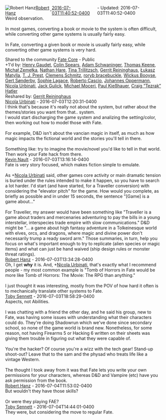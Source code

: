 <div style="margin-bottom:1em;"><div style="display:flex; align-items:center"><span itemprop="author" itemscope itemtype="http://schema.org/Person"><img class="author-photo" src="https://lh3.googleusercontent.com/a-/AAuE7mD3yvwFIxBUrNsdiEci6E-MIo7ApWFQqtHt10Ja=s64-c" alt="Robert Hanz" itemprop="image"><a href="https://plus.google.com/+RobertHanz" target="_blank" class="author" itemprop="url"><span itemprop="name">Robert Hanz</span></a></span> - <a target="_blank" href="https://plus.google.com/+RobertHanz/posts/9TjZihcX7b7"><span itemprop="dateCreated">2016-07-03T11:40:52-0400</span></a><span> - Updated: <span itemprop="dateModified">2016-07-03T11:40:52-0400</span></span></div><div class="main-content"><span itemprop="text">Weird observation.<br><br>In most games, converting a book or movie to the system is often difficult, while converting other game systems is usually fairly easy.<br><br>In Fate, converting a given book or movie is usually fairly easy, while converting other game systems is very hard.</span></div></div><span itemprop="audience"><div class="visibility">Shared to the community <a href="https://plus.google.com/communities/117231873544673522940">Fate Core</a> - Public</div></span><div class="post-activity"><div class="plus-oners">+1'd by: <a href="https://plus.google.com/116795161954909872149">Henry Gaudet</a>, <a href="https://plus.google.com/117890141143373938773">Colin Spears</a>, <a href="https://plus.google.com/+AdamSchwaninger">Adam Schwaninger</a>, <a href="https://plus.google.com/101253669178087720810">Thomas Keene</a>, <a href="https://plus.google.com/+MichałZemełka">Michał Zemełka</a>, <a href="https://plus.google.com/+NathanHare">Nathan Hare</a>, <a href="https://plus.google.com/+TinaTrillitzsch">Tina Trillitzsch</a>, <a href="https://plus.google.com/+GerritReininghaus">Gerrit Reininghaus</a>, <a href="https://plus.google.com/+ŁukaszMatylla">Łukasz Matylla</a>, <a href="https://plus.google.com/+TJPrest">T. J. Prest</a>, <a href="https://plus.google.com/+ClemensSchmitz">Clemens Schmitz</a>, <a href="https://plus.google.com/117816972816505227806">roryb bracebuckle</a>, <a href="https://plus.google.com/101947999336698012481">Wickus Booyse</a>, <a href="https://plus.google.com/118403670377742639351">Gert Sønderby</a>, <a href="https://plus.google.com/+SophieLagace">Sophie Lagace</a>, <a href="https://plus.google.com/+RobertoCascio">Roberto Cascio</a>, <a href="https://plus.google.com/+JohannesOppermann">Johannes Oppermann</a>, <a href="https://plus.google.com/+NicolaUrbinati">Nicola Urbinati</a>, <a href="https://plus.google.com/+JackGulick">Jack Gulick</a>, <a href="https://plus.google.com/110434538393561345672">Michael Moceri</a>, <a href="https://plus.google.com/112230078537377625576">Paul Kießhauer</a>, <a href="https://plus.google.com/+CraigHatler">Craig “Tezrak” Hatler</a></div><div class="resharers">Reshared by: <a href="https://plus.google.com/+GerritReininghaus">Gerrit Reininghaus</a></div></div><meta itemprop="commentCount" content="6"><div class="comments"><div class="comment" itemprop="comment" itemscope itemtype="http://schema.org/Comment"><span itemprop="author" itemscope itemtype="http://schema.org/Person"><a target="_blank" href="https://plus.google.com/+NicolaUrbinati" class="author" itemprop="url"><span itemprop="name">Nicola Urbinati</span></a></span><span class="time"> - <span itemprop="dateCreated">2016-07-03T12:20:31-0400</span></span><div class="comment-content" itemprop="text">I think that&#39;s because it&#39;s really not about the system, but rather about the themes/stories you want from that.. system.<br>I would start discharging the game system and analizing the setting/color, then working out how to model those with Fate.<br><br>For example, D&amp;D isn&#39;t about the vancian magic in itself, as much as how magic impacts the fictional world and the stories you&#39;ll tell in there.<br><br>Something like: try to imagine the movie/novel you&#39;d like to tell in that world. Then work your Fate hack from there.</div></div><div class="comment" itemprop="comment" itemscope itemtype="http://schema.org/Comment"><span itemprop="author" itemscope itemtype="http://schema.org/Person"><a target="_blank" href="https://plus.google.com/101162269534629740347" class="author" itemprop="url"><span itemprop="name">Kevin Nault</span></a></span><span class="time"> - <span itemprop="dateCreated">2016-07-03T13:16:14-0400</span></span><div class="comment-content" itemprop="text">Fate is very story focused, which makes fiction simple to emulate. <br><br>As <span class="proflinkWrapper"><span class="proflinkPrefix">+</span><a class="proflink bidi_isolate" href="https://plus.google.com/102141877006749039037" oid="102141877006749039037" >Nicola Urbinati</a></span> said, other games core activity or main dramatic tension is buried under the rules intended to make it happen, so you have to search a lot harder.  I&#39;d start (and have started, for a Traveller conversion) with considering the &quot;elevator pitch&quot; for the game.  How would you complete, as briefly as possible and in under 15 seconds, the sentence &quot;[Game] is a game about...&quot; <br><br>For Traveller, my answer would have been something like &quot;Traveller is a game about traders and mercenaries adventuring to pay the bills in a young interstellar, interspecies trade empire with slow communications.&quot;  D&amp;D might be &quot;... a game about high fantasy adventure in a Tolkeinesque world with elves, orcs, and dragons, where magic and divine power don&#39;t necessarily trump a ready sword arm.&quot;  Those summaries, in turn, help you focus on what&#39;s important enough to try to replicate (alien species or magic items) and what can just be hand waived (ship design rules or monster threat ratings). </div></div><div class="comment" itemprop="comment" itemscope itemtype="http://schema.org/Comment"><span itemprop="author" itemscope itemtype="http://schema.org/Person"><a target="_blank" href="https://plus.google.com/+RobertHanz" class="author" itemprop="url"><span itemprop="name">Robert Hanz</span></a></span><span class="time"> - <span itemprop="dateCreated">2016-07-03T13:34:28-0400</span></span><div class="comment-content" itemprop="text">Oh, I get <b>why</b> it is.  And, <span class="proflinkWrapper"><span class="proflinkPrefix">+</span><a class="proflink bidi_isolate" href="https://plus.google.com/102141877006749039037" oid="102141877006749039037" >Nicola Urbinati</a></span>, that&#39;s exactly what I recommend people - my most common example is &quot;Tomb of Horrors in Fate would be more like Tomb of Horrors:  The Movie:  The RPG than anything.&quot;<br><br>I just thought it was interesting, mostly from the POV of how hard it often is to mechanically translate other systems to Fate.</div></div><div class="comment" itemprop="comment" itemscope itemtype="http://schema.org/Comment"><span itemprop="author" itemscope itemtype="http://schema.org/Person"><a target="_blank" href="https://plus.google.com/102203809325421269433" class="author" itemprop="url"><span itemprop="name">Toby Sennett</span></a></span><span class="time"> - <span itemprop="dateCreated">2016-07-03T18:58:29-0400</span></span><div class="comment-content" itemprop="text">Aspects, not Abilities.<br><br>I was chatting with a friend the other day, and he said his group, new to Fate, was having some issues with understanding what their characters could do. They&#39;re doing Shadowrun which we&#39;ve done since secondary school, so none of the game world is brand new. Nonetheless, for some reason, not having Firearms 5 or Hacking 6 written on their sheets was giving them trouble in figuring out what they were capable of.<br><br>You&#39;re the hacker? Of course you&#39;re a wizz with the tech gear! Stand-up shoot-out? Leave that to the sam and the physad who treats life like a vintage Western. <br><br>The thought I took away from it was that Fate lets you write your own permissions for your characters, whereas D&amp;D and Vampire (etc) have you ask permission from the book.</div></div><div class="comment" itemprop="comment" itemscope itemtype="http://schema.org/Comment"><span itemprop="author" itemscope itemtype="http://schema.org/Person"><a target="_blank" href="https://plus.google.com/+RobertHanz" class="author" itemprop="url"><span itemprop="name">Robert Hanz</span></a></span><span class="time"> - <span itemprop="dateCreated">2016-07-04T11:53:02-0400</span></span><div class="comment-content" itemprop="text">But wouldn&#39;t they have those skills?<br><br>Or were they playing FAE?</div></div><div class="comment" itemprop="comment" itemscope itemtype="http://schema.org/Comment"><span itemprop="author" itemscope itemtype="http://schema.org/Person"><a target="_blank" href="https://plus.google.com/102203809325421269433" class="author" itemprop="url"><span itemprop="name">Toby Sennett</span></a></span><span class="time"> - <span itemprop="dateCreated">2016-07-04T14:44:01-0400</span></span><div class="comment-content" itemprop="text">They were, but considering the move to regular Fate.</div></div></div></body></html>
